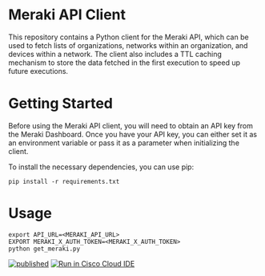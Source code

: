 # Meraki API Client
This repository contains a Python client for the Meraki API, which can be used to fetch lists of organizations, networks within an organization, and devices within a network. The client also includes a TTL caching mechanism to store the data fetched in the first execution to speed up future executions.

# Getting Started
Before using the Meraki API client, you will need to obtain an API key from the Meraki Dashboard. Once you have your API key, you can either set it as an environment variable or pass it as a parameter when initializing the client.

To install the necessary dependencies, you can use pip:
```
pip install -r requirements.txt
```

# Usage
```
export API_URL=<MERAKI_API_URL>
EXPORT MERAKI_X_AUTH_TOKEN=<MERAKI_X_AUTH_TOKEN>
python get_meraki.py
```

[![published](https://static.production.devnetcloud.com/codeexchange/assets/images/devnet-published.svg)](https://developer.cisco.com/codeexchange/github/repo/Shikhar447/meraki_client)
[![Run in Cisco Cloud IDE](https://static.production.devnetcloud.com/codeexchange/assets/images/devnet-runable-icon.svg)](https://developer.cisco.com/devenv/?id=devenv-vscode-base&GITHUB_SOURCE_REPO=https://github.com/Shikhar447/meraki_client)
